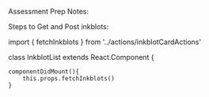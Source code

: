 
Assessment Prep Notes:

Steps to Get and Post inkblots:


import { fetchInkblots } from '../actions/inkblotCardActions'

class InkblotList extends React.Component {

    componentDidMount(){
        this.props.fetchInkblots()
    }

